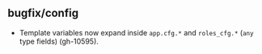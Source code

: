 ## bugfix/config

* Template variables now expand inside `app.cfg.*` and `roles_cfg.*`
  (`any` type fields) (gh-10595).
